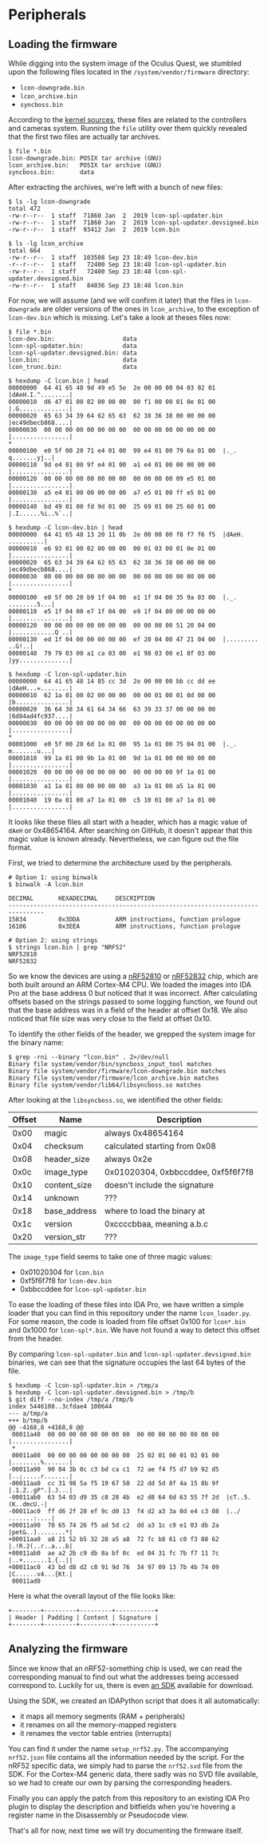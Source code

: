 # Peripherals

## Loading the firmware

While digging into the system image of the Oculus Quest, we stumbled upon the following files located in the `/system/vendor/firmware` directory:

- `lcon-downgrade.bin`
- `lcon_archive.bin`
- `syncboss.bin`

According to the [kernel sources](https://github.com/facebookincubator/oculus-linux-kernel/blob/oculus-quest-kernel-master/drivers/misc/oculus/syncboss.c), these files are related to the controllers and cameras system. Running the `file` utility over them quickly revealed that the first two files are actually tar archives.

```
$ file *.bin
lcon-downgrade.bin: POSIX tar archive (GNU)
lcon_archive.bin:   POSIX tar archive (GNU)
syncboss.bin:       data
```

After extracting the archives, we're left with a bunch of new files:

```
$ ls -lg lcon-downgrade
total 472
-rw-r--r--  1 staff  71860 Jan  2  2019 lcon-spl-updater.bin
-rw-r--r--  1 staff  71860 Jan  2  2019 lcon-spl-updater.devsigned.bin
-rw-r--r--  1 staff  93412 Jan  2  2019 lcon.bin

$ ls -lg lcon_archive
total 664
-rw-r--r--  1 staff  103508 Sep 23 18:49 lcon-dev.bin
-r--r--r--  1 staff   72400 Sep 23 18:48 lcon-spl-updater.bin
-rw-r--r--  1 staff   72400 Sep 23 18:48 lcon-spl-updater.devsigned.bin
-rw-r--r--  1 staff   84036 Sep 23 18:48 lcon.bin
```

For now, we will assume (and we will confirm it later) that the files in `lcon-downgrade` are older versions of the ones in `lcon_archive`, to the exception of `lcon-dev.bin` which is missing. Let's take a look at theses files now:

```
$ file *.bin
lcon-dev.bin:                   data
lcon-spl-updater.bin:           data
lcon-spl-updater.devsigned.bin: data
lcon.bin:                       data
lcon_trunc.bin:                 data

$ hexdump -C lcon.bin | head
00000000  64 41 65 48 9d 49 e5 5e  2e 00 00 00 04 03 02 01  |dAeH.I.^........|
00000010  d6 47 01 00 02 00 00 00  00 f1 00 00 01 0e 01 00  |.G..............|
00000020  65 63 34 39 64 62 65 63  62 38 36 38 00 00 00 00  |ec49dbecb868....|
00000030  00 00 00 00 00 00 00 00  00 00 00 00 00 00 00 00  |................|
*
00000100  e0 5f 00 20 71 e4 01 00  99 e4 01 00 79 6a 01 00  |._. q.......yj..|
00000110  9d e4 01 00 9f e4 01 00  a1 e4 01 00 00 00 00 00  |................|
00000120  00 00 00 00 00 00 00 00  00 00 00 00 09 e5 01 00  |................|
00000130  a5 e4 01 00 00 00 00 00  a7 e5 01 00 ff e5 01 00  |................|
00000140  bd 49 01 00 fd 9d 01 00  25 69 01 00 25 60 01 00  |.I......%i..%`..|

$ hexdump -C lcon-dev.bin | head
00000000  64 41 65 48 13 20 11 0b  2e 00 00 00 f8 f7 f6 f5  |dAeH. ..........|
00000010  e6 93 01 00 02 00 00 00  00 01 03 00 01 0e 01 00  |................|
00000020  65 63 34 39 64 62 65 63  62 38 36 38 00 00 00 00  |ec49dbecb868....|
00000030  00 00 00 00 00 00 00 00  00 00 00 00 00 00 00 00  |................|
*
00000100  e0 5f 00 20 b9 1f 04 00  e1 1f 04 00 35 9a 03 00  |._. ........5...|
00000110  e5 1f 04 00 e7 1f 04 00  e9 1f 04 00 00 00 00 00  |................|
00000120  00 00 00 00 00 00 00 00  00 00 00 00 51 20 04 00  |............Q ..|
00000130  ed 1f 04 00 00 00 00 00  ef 20 04 00 47 21 04 00  |......... ..G!..|
00000140  79 79 03 00 a1 ca 03 00  e1 98 03 00 e1 8f 03 00  |yy..............|

$ hexdump -C lcon-spl-updater.bin
00000000  64 41 65 48 14 85 cc 3d  2e 00 00 00 bb cc dd ee  |dAeH...=........|
00000010  62 1a 01 00 02 00 00 00  00 00 01 00 01 0d 00 00  |b...............|
00000020  36 64 38 34 61 64 34 66  63 39 33 37 00 00 00 00  |6d84ad4fc937....|
00000030  00 00 00 00 00 00 00 00  00 00 00 00 00 00 00 00  |................|
*
00001000  e0 5f 00 20 6d 1a 01 00  95 1a 01 00 75 04 01 00  |._. m.......u...|
00001010  99 1a 01 00 9b 1a 01 00  9d 1a 01 00 00 00 00 00  |................|
00001020  00 00 00 00 00 00 00 00  00 00 00 00 9f 1a 01 00  |................|
00001030  a1 1a 01 00 00 00 00 00  a3 1a 01 00 a5 1a 01 00  |................|
00001040  19 0a 01 00 a7 1a 01 00  c5 10 01 00 a7 1a 01 00  |................|
```

It looks like these files all start with a header, which has a magic value of `dAeH` or 0x48654164. After searching on GitHub, it doesn't appear that this magic value is known already. Nevertheless, we can figure out the file format.

First, we tried to determine the architecture used by the peripherals.

```
# Option 1: using binwalk
$ binwalk -A lcon.bin

DECIMAL       HEXADECIMAL     DESCRIPTION
--------------------------------------------------------------------------------
15834         0x3DDA          ARM instructions, function prologue
16106         0x3EEA          ARM instructions, function prologue

# Option 2: using strings
$ strings lcon.bin | grep "NRF52"
NRF52810
NRF52832
```

So we know the devices are using a [nRF52810](https://infocenter.nordicsemi.com/pdf/nRF52810_PS_v1.3.pdf) or [nRF52832](https://infocenter.nordicsemi.com/pdf/nRF52832_PS_v1.4.pdf) chip, which are both built around an ARM Cortex-M4 CPU. We loaded the images into IDA Pro at the base address 0 but noticed that it was incorrect. After calculating offsets based on the strings passed to some logging function, we found out that the base address was in a field of the header at offset 0x18. We also noticed that file size was very close to the field at offset 0x10.

To identify the other fields of the header, we grepped the system image for the binary name:

```
$ grep -rni --binary "lcon.bin" . 2>/dev/null
Binary file system/vendor/bin/syncboss_input_tool matches
Binary file system/vendor/firmware/lcon-downgrade.bin matches
Binary file system/vendor/firmware/lcon_archive.bin matches
Binary file system/vendor/lib64/libsyncboss.so matches
```

After looking at the `libsyncboss.so`, we identified the other fields:

| Offset | Name         | Description                        |
| ------ | ------------ | ---------------------------------- |
| 0x00   | magic        | always 0x48654164                  |
| 0x04   | checksum     | calculated starting from 0x08      |
| 0x08   | header_size  | always 0x2e                        |
| 0x0c   | image_type   | 0x01020304, 0xbbccddee, 0xf5f6f7f8 |
| 0x10   | content_size | doesn't include the signature      |
| 0x14   | unknown      | ???                                |
| 0x18   | base_address | where to load the binary at        |
| 0x1c   | version      | 0xccccbbaa, meaning a.b.c          |
| 0x20   | version_str  | ???                                | 

The `image_type` field seems to take one of three magic values:

- 0x01020304 for `lcon.bin`
- 0xf5f6f7f8 for `lcon-dev.bin`
- 0xbbccddee for `lcon-spl-updater.bin`

To ease the loading of these files into IDA Pro, we have written a simple loader that you can find in this repository under the name `lcon_loader.py`. For some reason, the code is loaded from file offset 0x100 for `lcon*.bin` and 0x1000 for `lcon-spl*.bin`. We have not found a way to detect this offset from the header.

By comparing `lcon-spl-updater.bin` and `lcon-spl-updater.devsigned.bin` binaries, we can see that the signature occupies the last 64 bytes of the file.

```
$ hexdump -C lcon-spl-updater.bin > /tmp/a
$ hexdump -C lcon-spl-updater.devsigned.bin > /tmp/b
$ git diff --no-index /tmp/a /tmp/b
index 5446108..3cfdae4 100644
--- a/tmp/a
+++ b/tmp/b
@@ -4168,8 +4168,8 @@
 00011a40  00 00 00 00 00 00 00 00  00 00 00 00 00 00 00 00  |................|
 *
 00011a80  00 00 00 00 00 00 00 00  25 02 01 00 01 02 01 00  |........%.......|
-00011a90  90 84 3b 0c c3 bd ca c1  72 ae f4 f5 d7 b9 92 d5  |..;.....r.......|
-00011aa0  cc 31 98 5a f5 19 67 50  22 dd 5d 8f 4a 15 8b 9f  |.1.Z..gP".].J...|
-00011ab0  63 54 03 d9 35 c8 28 4b  e2 d8 64 6d 63 55 7f 2d  |cT..5.(K..dmcU.-|
-00011ac0  ff d6 2f 20 ef 9c d0 13  f4 d2 a3 3a 0d e4 c3 08  |../ .......:....|
+00011a90  70 65 74 26 f5 ad 5d c2  dd a3 1c c9 e1 03 db 2a  |pet&..]........*|
+00011aa0  a8 21 52 b5 32 28 a5 a8  72 fc b8 61 c0 f3 08 62  |.!R.2(..r..a...b|
+00011ab0  ae a2 2b c9 db 8a bf 0c  ed 04 31 fc 7b f7 11 7c  |..+.......1.{..||
+00011ac0  43 bd d8 d2 c8 91 9d 76  34 97 09 13 7b 4b 74 09  |C......v4...{Kt.|
 00011ad0
```

Here is what the overall layout of the file looks like:

```
+--------+---------+---------+-----------+
| Header | Padding | Content | Signature |
+--------+---------+---------+-----------+
```

## Analyzing the firmware

Since we know that an nRF52-something chip is used, we can read the corresponding manual to find out what the addresses being accessed correspond to. Luckily for us, there is even [an SDK](https://www.nordicsemi.com/Software-and-Tools/Software/nRF5-SDK) available for download.

Using the SDK, we created an IDAPython script that does it all automatically:

- it maps all memory segments (RAM + peripherals)
- it renames on all the memory-mapped registers
- it renames the vector table entries (interrupts)

You can find it under the name `setup_nrf52.py`. The accompanying `nrf52.json` file contains all the information needed by the script. For the nRF52 specific data, we simply had to parse the `nrf52.svd` file from the SDK. For the Cortex-M4 generic data, there sadly was no SVD file available, so we had to create our own by parsing the corresponding headers.

Finally you can apply the patch from this repository to an existing IDA Pro plugin to display the description and bitfields when you're hovering a register name in the Disassembly or Pseudocode view.

That's all for now, next time we will try documenting the firmware itself.
